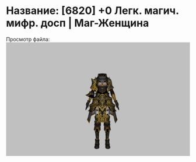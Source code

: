 # Название: [6820] +0 Легк. магич. мифр. досп | Маг-Женщина

Просмотр файла:
![p050023.png](p050023.png)